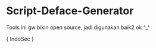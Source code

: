 # Script-Deface-Generator

Tools ini gw bikin open source, jadi digunakan baik2 ok ^_^

{ IndoSec }
